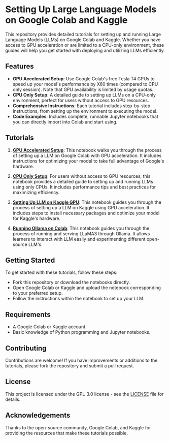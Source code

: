 # Setting Up Large Language Models on Google Colab and Kaggle

This repository provides detailed tutorials for setting up and running Large Language Models (LLMs) on Google Colab and Kaggle. Whether you have access to GPU acceleration or are limited to a CPU-only environment, these guides will help you get started with deploying and utilizing LLMs efficiently.

## Features

- **GPU Accelerated Setup**: Use Google Colab's free Tesla T4 GPUs to speed up your model's performance by X60 times (compared to CPU only session). Note that GPU availability is limited by usage quotas.
- **CPU Only Setup**: A detailed guide to setting up LLMs on a CPU-only environment, perfect for users without access to GPU resources.
- **Comprehensive Instructions**: Each tutorial includes step-by-step instructions, from setting up the environment to executing the model.
- **Code Examples**: Includes complete, runnable Jupyter notebooks that you can directly import into Colab and start using.

## Tutorials

1. **[GPU Accelerated Setup](https://github.com/casualcomputer/llm_google_colab/blob/main/setup_llm_on_google_colab_gpu_accelerated.ipynb)**: This notebook walks you through the process of setting up a LLM on Google Colab with GPU acceleration. It includes instructions for optimizing your model to take full advantage of Google's hardware.

2. **[CPU Only Setup](https://github.com/casualcomputer/llm_google_colab/blob/main/setup_llm_on_google_colab_cpu_only.ipynb)**: For users without access to GPU resources, this notebook provides a detailed guide to setting up and running LLMs using only CPUs. It includes performance tips and best practices for maximizing efficiency.

3. **[Setting Up LLM on Kaggle GPU](https://github.com/casualcomputer/llm_google_colab/blob/main/setup-llm-on-kaggle-gpu.ipynb)**: This notebook guides you through the process of setting up a LLM on Kaggle using GPU acceleration. It includes steps to install necessary packages and optimize your model for Kaggle's hardware.

4. **[Running Ollama on Colab](https://github.com/casualcomputer/llm_google_colab/blob/main/setup_ollama_google_colab.ipynb)**: This notebook guides you through the process of running and serving LLaMA3 through Ollama. It allows learners to interact with LLM easily and experimenting different open-source LLM's.

## Getting Started

To get started with these tutorials, follow these steps:

- Fork this repository or download the notebooks directly.
- Open Google Colab or Kaggle and upload the notebook corresponding to your preferred setup.
- Follow the instructions within the notebook to set up your LLM.

## Requirements

- A Google Colab or Kaggle account.
- Basic knowledge of Python programming and Jupyter notebooks.

## Contributing

Contributions are welcome! If you have improvements or additions to the tutorials, please fork the repository and submit a pull request.

## License

This project is licensed under the GPL-3.0 license - see the [LICENSE](https://github.com/casualcomputer/llm_google_colab/blob/main/LICENSE) file for details.

## Acknowledgements

Thanks to the open-source community, Google Colab, and Kaggle for providing the resources that make these tutorials possible.
